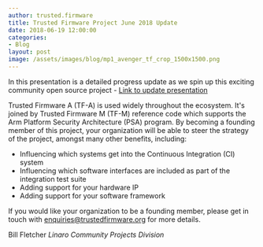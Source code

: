 ```yaml
---
author: trusted.firmware
title: Trusted Firmware Project June 2018 Update 
date: 2018-06-19 12:00:00
categories:
- Blog
layout: post
image: /assets/images/blog/mp1_avenger_tf_crop_1500x1500.png
---
```


In this presentation is a detailed progress update as we spin up this exciting community open source project - [Link to update presentation](/docs/TrustedFirmware-Update-June2018.pdf)

Trusted Firmware A (TF-A) is used widely throughout the ecosystem. It's joined by Trusted Firmware M (TF-M) reference code which supports the Arm Platform Security Architecture (PSA) program. By becoming a founding member of this project, your organization will be able to steer the strategy of the project, amongst many other benefits, including:

- Influencing which systems get into the Continuous Integration (CI) system
- Influencing which software interfaces are included as part of the integration test suite
- Adding support for your hardware IP
- Adding support for your software framework

If you would like your organization to be a founding member, please get in touch with enquiries@trustedfirmware.org for more details.

Bill Fletcher
_Linaro Community Projects Division_
